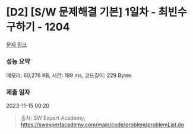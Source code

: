 # [D2] [S/W 문제해결 기본] 1일차 - 최빈수 구하기 - 1204 

[문제 링크](https://swexpertacademy.com/main/code/problem/problemDetail.do?contestProbId=AV13zo1KAAACFAYh) 

### 성능 요약

메모리: 60,276 KB, 시간: 199 ms, 코드길이: 229 Bytes

### 제출 일자

2023-11-15 00:20



> 출처: SW Expert Academy, https://swexpertacademy.com/main/code/problem/problemList.do